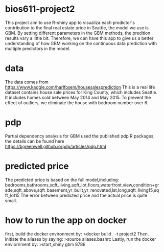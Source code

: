 # bios611-project2
This project aim to use R-shiny app to visualiza each prodictor's contribution to the final real estate price in Seattle, the model we use is GBM. By setting different parameters in the GBM methods, the predition results vary a little bit. Therefore, we can have this app to give us a better understanding of how GBM working on the continuous data prediction with multiple predictors in the model.  

# data
The data comes from https://www.kaggle.com/harlfoxem/housesalesprediction
This is a real life dataset contains house sale prices for King County, which includes Seattle. It includes homes sold between May 2014 and May 2015.
To prevent the effect of outliers, we eliminate the house with bedroom number over 6.

# pdp
Partial dependency analysis for GBM used the published pdp R packages, the details can be found here
https://bgreenwell.github.io/pdp/articles/pdp.html

# predicted price
The predicted price is based on the full model,including: 
bedrooms,bathrooms,sqft_living,aqft_lot,floors,waterfront,view,condition+grade,sqft_above,sqft_basement,yr_built,yr_renovated,lat,long,sqft_living15,sqft_lot15
The error between predicted price and the actual price is quite small.

# how to run the app on docker
first, build the docker environment by:
    >docker build . -t project2
Then,  initiate the aliases by saying:
    >source aliases.bashrc
Lastly, run the docker enviornment by:
    >start_shiny gbm 8788
